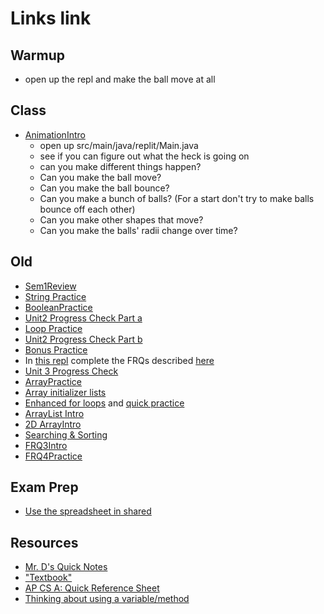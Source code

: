 # Links link
## Warmup
* open up the repl and make the ball move at all
## Class
* [AnimationIntro](https://replit.com/team/APCSA-Block8-2122/AnimationIntro)
    - open up src/main/java/replit/Main.java
    - see if you can figure out what the heck is going on
    - can you make different things happen?
    - Can you make the ball move?
    - Can you make the ball bounce?
    - Can you make a bunch of balls? (For a start don't try to make balls bounce off each other)
    - Can you make other shapes that move?
    - Can you make the balls' radii change over time?

## Old
* [Sem1Review](https://apclassroom.collegeboard.org/8/assessments/assignments/44423593/)
* [String Practice](https://replit.com/team/APCSA-Block8-2122/StringPractice)
* [BooleanPractice](https://replit.com/team/APCSA-Block8-2122/BooleanPractice)
* [Unit2 Progress Check Part a](https://apclassroom.collegeboard.org/8/assessments/assignments/36223184)
* [Loop Practice](https://replit.com/team/APCSA-Block8-2122/LoopPractice)
* [Unit2 Progress Check Part b](https://apclassroom.collegeboard.org/8/assessments/assignments/36223183)
* [Bonus Practice](https://apclassroom.collegeboard.org/8/assessments/assignments/44830208/)
* In [this repl](https://replit.com/team/APCSA-Block8-2122/FRQ2-Practice) complete the FRQs described [here](files/frq2.pdf)
* [Unit 3 Progress Check](https://apclassroom.collegeboard.org/8/assessments/assignments/36223185/)
* [ArrayPractice](https://replit.com/team/APCSA-Block8-2122/ArrayPractice)
* [Array initializer lists](https://codehs.com/lms/assignment/60430564)
* [Enhanced for loops](https://codehs.com/lms/assignment/60430585) and [quick practice](https://codehs.com/lms/assignment/60430591)
* [ArrayList Intro](https://runestone.academy/assignments/doAssignment?assignment_id=103093)
* [2D ArrayIntro](https://runestone.academy/runestone/assignments/doAssignment?assignment_id=103412)
* [Searching & Sorting](https://runestone.academy/assignments/doAssignment?assignment_id=103350)
* [FRQ3Intro](https://runestone.academy/runestone/assignments/doAssignment?assignment_id=103430)
* [FRQ4Practice](https://runestone.academy/runestone/assignments/doAssignment?assignment_id=103952)
## Exam Prep
* [Use the spreadsheet in shared](https://drive.google.com/drive/folders/1Mjjk9aMo4twE6UWEnXV9YLTr4X2uZvMW?usp=sharing)

## Resources
* [Mr. D's Quick Notes](https://replit.com/@APCSA-Block8-2122/Coursework01MrDsQuickNotes)
* ["Textbook"](https://runestone.academy/ns/books/published/VAPCSA22/index.html)
* [AP CS A: Quick Reference Sheet](https://apstudents.collegeboard.org/ap/pdf/ap-computer-science-a-java-quick-reference_0.pdf)
* [Thinking about using a variable/method](https://gist.github.com/mrDonoghue/a8624071c0c342dfcb394d7df59f2bef)
